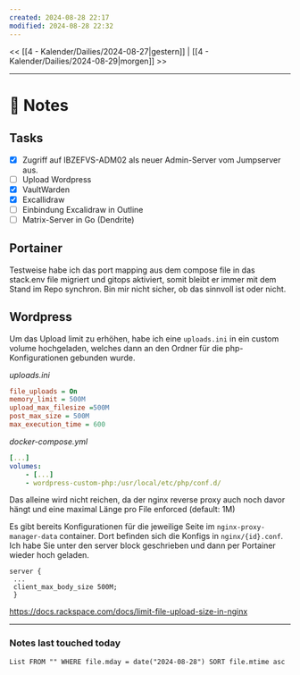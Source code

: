 ```yaml
---
created: 2024-08-28 22:17
modified: 2024-08-28 22:32
---
```

<< [[4 - Kalender/Dailies/2024-08-27|gestern]]  | [[4 - Kalender/Dailies/2024-08-29|morgen]] >>

---
# 📝 Notes

## Tasks
- [x] Zugriff auf IBZEFVS-ADM02 als neuer Admin-Server vom Jumpserver aus.
- [ ] Upload Wordpress
- [x] VaultWarden
- [x] Excallidraw
- [ ] Einbindung Excalidraw in Outline
- [ ] Matrix-Server in Go (Dendrite)

## Portainer

Testweise habe ich das port mapping aus  dem compose file in das stack.env file migriert und gitops aktiviert, somit bleibt er immer mit dem Stand im Repo synchron. Bin mir nicht sicher, ob das sinnvoll ist oder nicht.

## Wordpress

Um das Upload limit zu erhöhen, habe ich eine `uploads.ini` in ein custom volume hochgeladen, welches dann an den Ordner für die php-Konfigurationen gebunden wurde.

_uploads.ini_
```ini
file_uploads = On
memory_limit = 500M
upload_max_filesize =500M
post_max_size = 500M
max_execution_time = 600
```

_docker-compose.yml_
```yaml
[...]
volumes:
	- [...]
    - wordpress-custom-php:/usr/local/etc/php/conf.d/
```

Das alleine wird nicht reichen, da der nginx reverse proxy auch noch davor hängt und eine maximal Länge pro File enforced (default: 1M)

Es gibt bereits Konfigurationen für die jeweilige Seite im `nginx-proxy-manager-data` container. Dort befinden sich die Konfigs in `nginx/{id}.conf`. Ich habe Sie unter den server block geschrieben und dann per Portainer wieder hoch geladen.

```
server {
 ...
 client_max_body_size 500M;
 }
```

https://docs.rackspace.com/docs/limit-file-upload-size-in-nginx

---
### Notes last touched today
```dataview
List FROM "" WHERE file.mday = date("2024-08-28") SORT file.mtime asc
```